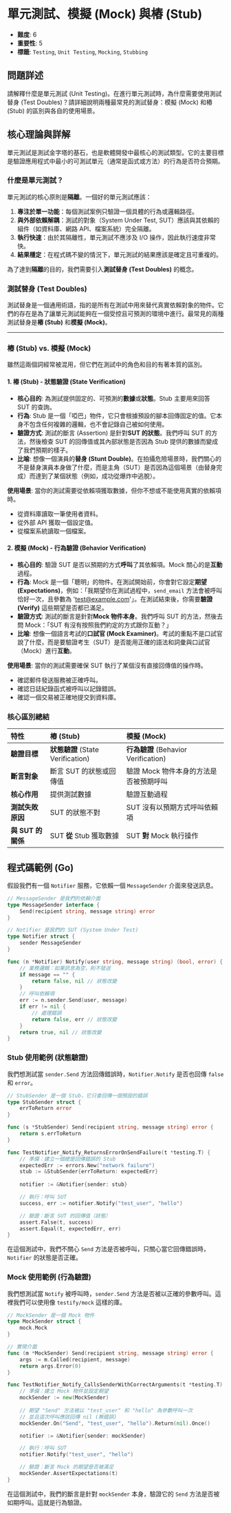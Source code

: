 # 單元測試、模擬 (Mock) 與樁 (Stub)

- **難度**: 6
- **重要性**: 5
- **標籤**: `Testing`, `Unit Testing`, `Mocking`, `Stubbing`

## 問題詳述

請解釋什麼是單元測試 (Unit Testing)。在進行單元測試時，為什麼需要使用測試替身 (Test Doubles)？請詳細說明兩種最常見的測試替身：模擬 (Mock) 和樁 (Stub) 的區別與各自的使用場景。

## 核心理論與詳解

單元測試是測試金字塔的基石，也是軟體開發中最核心的測試類型。它的主要目標是驗證應用程式中最小的可測試單元（通常是函式或方法）的行為是否符合預期。

### 什麼是單元測試？

單元測試的核心原則是**隔離**。一個好的單元測試應該：
1.  **專注於單一功能**：每個測試案例只驗證一個具體的行為或邏輯路徑。
2.  **與外部依賴解耦**：測試的對象（System Under Test, SUT）應該與其依賴的組件（如資料庫、網路 API、檔案系統）完全隔離。
3.  **執行快速**：由於其隔離性，單元測試不應涉及 I/O 操作，因此執行速度非常快。
4.  **結果穩定**：在程式碼不變的情況下，單元測試的結果應該是確定且可重複的。

為了達到**隔離**的目的，我們需要引入**測試替身 (Test Doubles)** 的概念。

### 測試替身 (Test Doubles)

測試替身是一個通用術語，指的是所有在測試中用來替代真實依賴對象的物件。它們的存在是為了讓單元測試能夠在一個受控且可預測的環境中進行。最常見的兩種測試替身是**樁 (Stub)** 和**模擬 (Mock)**。

---

### 樁 (Stub) vs. 模擬 (Mock)

雖然這兩個詞經常被混用，但它們在測試中的角色和目的有著本質的區別。

#### 1. 樁 (Stub) - 狀態驗證 (State Verification)

-   **核心目的**: 為測試提供固定的、可預測的**數據**或**狀態**。Stub 主要用來回答 SUT 的查詢。
-   **行為**: Stub 是一個「啞巴」物件，它只會根據預設的腳本回傳固定的值。它本身不包含任何複雜的邏輯，也不會記錄自己被如何使用。
-   **驗證方式**: 測試的斷言 (Assertion) 是針對**SUT 的狀態**。我們呼叫 SUT 的方法，然後檢查 SUT 的回傳值或其內部狀態是否因為 Stub 提供的數據而變成了我們預期的樣子。
-   **比喻**: 想像一個演員的**替身 (Stunt Double)**。在拍攝危險場景時，我們關心的不是替身演員本身做了什麼，而是主角（SUT）是否因為這個場景（由替身完成）而達到了某個狀態（例如，成功從爆炸中逃脫）。

**使用場景**:
當你的測試需要從依賴項獲取數據，但你不想或不能使用真實的依賴項時。
-   從資料庫讀取一筆使用者資料。
-   從外部 API 獲取一個設定值。
-   從檔案系統讀取一個檔案。

#### 2. 模擬 (Mock) - 行為驗證 (Behavior Verification)

-   **核心目的**: 驗證 SUT 是否以預期的方式**呼叫**了其依賴項。Mock 關心的是**互動**過程。
-   **行為**: Mock 是一個「聰明」的物件。在測試開始前，你會對它設定**期望 (Expectations)**，例如：「我期望你在測試過程中，`send_email` 方法會被呼叫恰好一次，且參數為 'test@example.com'」。在測試結束後，你需要**驗證 (Verify)** 這些期望是否都已滿足。
-   **驗證方式**: 測試的斷言是針對**Mock 物件本身**。我們呼叫 SUT 的方法，然後去問 Mock：「SUT 有沒有按照我們約定的方式跟你互動？」
-   **比喻**: 想像一個語言考試的**口試官 (Mock Examiner)**。考試的重點不是口試官說了什麼，而是要驗證考生（SUT）是否能用正確的語法和詞彙與口試官（Mock）進行**互動**。

**使用場景**:
當你的測試需要確保 SUT 執行了某個沒有直接回傳值的操作時。
-   確認郵件發送服務被正確呼叫。
-   確認日誌紀錄函式被呼叫以記錄錯誤。
-   確認一個交易被正確地提交到資料庫。

### 核心區別總結

| 特性 | 樁 (Stub) | 模擬 (Mock) |
| :--- | :--- | :--- |
| **驗證目標** | **狀態驗證** (State Verification) | **行為驗證** (Behavior Verification) |
| **斷言對象** | 斷言 SUT 的狀態或回傳值 | 驗證 Mock 物件本身的方法是否被預期呼叫 |
| **核心作用** | 提供測試數據 | 驗證互動過程 |
| **測試失敗原因** | SUT 的狀態不對 | SUT 沒有以預期方式呼叫依賴項 |
| **與 SUT 的關係** | SUT **從** Stub 獲取數據 | SUT **對** Mock 執行操作 |

## 程式碼範例 (Go)

假設我們有一個 `Notifier` 服務，它依賴一個 `MessageSender` 介面來發送訊息。

```go
// MessageSender 是我們的依賴介面
type MessageSender interface {
    Send(recipient string, message string) error
}

// Notifier 是我們的 SUT (System Under Test)
type Notifier struct {
    sender MessageSender
}

func (n *Notifier) Notify(user string, message string) (bool, error) {
    // 業務邏輯：如果訊息為空，則不發送
    if message == "" {
        return false, nil // 狀態改變
    }
    // 呼叫依賴項
    err := n.sender.Send(user, message)
    if err != nil {
        // 處理錯誤
        return false, err // 狀態改變
    }
    return true, nil // 狀態改變
}
```

### Stub 使用範例 (狀態驗證)

我們想測試當 `sender.Send` 方法回傳錯誤時，`Notifier.Notify` 是否也回傳 `false` 和 `error`。

```go
// StubSender 是一個 Stub，它只會回傳一個預設的錯誤
type StubSender struct {
    errToReturn error
}

func (s *StubSender) Send(recipient string, message string) error {
    return s.errToReturn
}

func TestNotifier_Notify_ReturnsErrorOnSendFailure(t *testing.T) {
    // 準備：建立一個總是回傳錯誤的 Stub
    expectedErr := errors.New("network failure")
    stub := &StubSender{errToReturn: expectedErr}
    
    notifier := &Notifier{sender: stub}

    // 執行：呼叫 SUT
    success, err := notifier.Notify("test_user", "hello")

    // 驗證：斷言 SUT 的回傳值（狀態）
    assert.False(t, success)
    assert.Equal(t, expectedErr, err)
}
```
在這個測試中，我們不關心 `Send` 方法是否被呼叫，只關心當它回傳錯誤時，`Notifier` 的狀態是否正確。

### Mock 使用範例 (行為驗證)

我們想測試當 `Notify` 被呼叫時，`sender.Send` 方法是否被以正確的參數呼叫。這裡我們可以使用像 `testify/mock` 這樣的庫。

```go
// MockSender 是一個 Mock 物件
type MockSender struct {
    mock.Mock
}

// 實現介面
func (m *MockSender) Send(recipient string, message string) error {
    args := m.Called(recipient, message)
    return args.Error(0)
}

func TestNotifier_Notify_CallsSenderWithCorrectArguments(t *testing.T) {
    // 準備：建立 Mock 物件並設定期望
    mockSender := new(MockSender)
    
    // 期望 "Send" 方法被以 "test_user" 和 "hello" 為參數呼叫一次
    // 並且這次呼叫應該回傳 nil (無錯誤)
    mockSender.On("Send", "test_user", "hello").Return(nil).Once()

    notifier := &Notifier{sender: mockSender}

    // 執行：呼叫 SUT
    notifier.Notify("test_user", "hello")

    // 驗證：斷言 Mock 的期望是否被滿足
    mockSender.AssertExpectations(t)
}
```
在這個測試中，我們的斷言是針對 `mockSender` 本身，驗證它的 `Send` 方法是否被如期呼叫。這就是行為驗證。